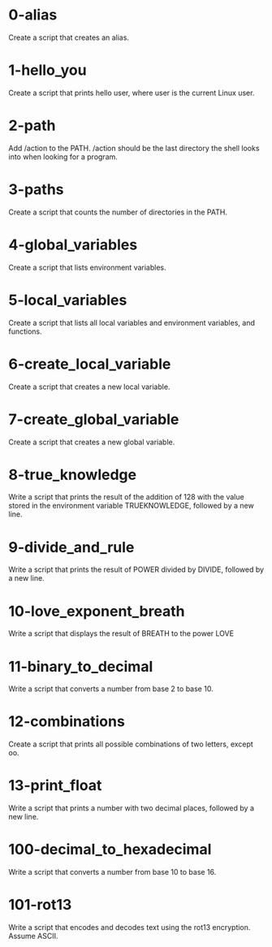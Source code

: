 # 0-alias
Create a script that creates an alias.

# 1-hello_you
Create a script that prints hello user, where user is the current Linux user.

# 2-path
Add /action to the PATH. /action should be the last directory the shell looks into when looking for a program.

# 3-paths
Create a script that counts the number of directories in the PATH.

# 4-global_variables
Create a script that lists environment variables.

# 5-local_variables
Create a script that lists all local variables and environment variables, and functions.

# 6-create_local_variable
Create a script that creates a new local variable.

# 7-create_global_variable
Create a script that creates a new global variable.

# 8-true_knowledge
Write a script that prints the result of the addition of 128 with the value stored in the environment variable TRUEKNOWLEDGE, followed by a new line.

# 9-divide_and_rule
Write a script that prints the result of POWER divided by DIVIDE, followed by a new line.

# 10-love_exponent_breath
Write a script that displays the result of BREATH to the power LOVE

# 11-binary_to_decimal
Write a script that converts a number from base 2 to base 10.

# 12-combinations
Create a script that prints all possible combinations of two letters, except oo.

# 13-print_float
Write a script that prints a number with two decimal places, followed by a new line.

# 100-decimal_to_hexadecimal
Write a script that converts a number from base 10 to base 16.

# 101-rot13
Write a script that encodes and decodes text using the rot13 encryption. Assume ASCII.

